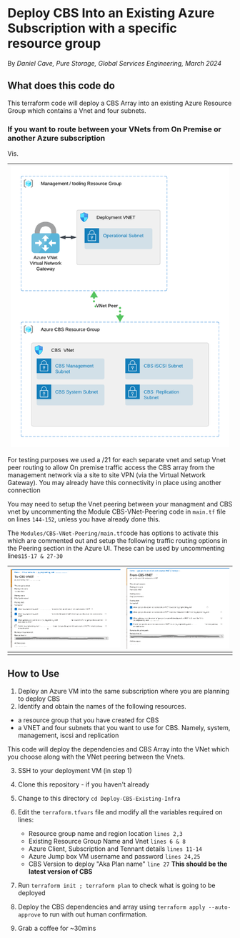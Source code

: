 # Deploy CBS Into an Existing Azure Subscription with a specific resource group

By _Daniel Cave, Pure Storage, Global Services Engineering, March 2024_

## What does this code do

This terraform code will deploy a CBS Array into an existing Azure Resource Group which contains a Vnet and four subnets.

### If you want to route between your VNets from On Premise or another Azure subscription

Vis.


| ![](assets/20240320_122712_CBS-Generic-Two-RG-Deployment.png) |
| :-------------------------------------------------------------: |

For testing purposes we used a /21 for each separate vnet and setup Vnet peer routing to allow On premise traffic access the CBS array from the management network via a site to site VPN (via the Virtual Network Gateway). You may already have this connectivity in place using another connection 

You may need to setup the Vnet peering between your managment and CBS vnet by uncommenting the Module CBS-VNet-Peering code in `main.tf` file on lines `144-152`, unless you have already done this.

The `Modules/CBS-VNet-Peering/main.tf`code has options to activate this which are commented out and setup the following traffic routing options in the Peering section in the Azure UI. These can be used by uncommenting lines`15-17 & 27-30`


| ![](assets/Azure-Peer-To-CBS-UI.png) | ![](assets/Azure-Peer-From-CBS-UI.png) |
| :------------------------------------: | :--------------------------------------: |
|                                     |                                       |

## How to Use

1. Deploy an Azure VM into the same subscription where you are planning to deploy CBS
2. Identify and obtain the names of the following resources.

- a resource group that you have created for CBS
- a VNET and four subnets that you want to use for CBS. Namely, system, management, iscsi and replication

This code will deploy the dependencies and CBS Array into the VNet which you choose along with the VNet peering between the Vnets.

3. SSH to your deployment VM (in step 1)
4. Clone this repository - if you haven't already
5. Change to this directory `cd Deploy-CBS-Existing-Infra`
6. Edit the `terraform.tfvars` file and modify all the variables required on lines:

   - Resource group name and region location `lines 2,3`
   - Existing Resource Group Name and Vnet  `lines 6 & 8`
   - Azure Client, Subscription and Tennant details `lines 11-14`
   - Azure Jump box VM username and password `lines 24,25`
   - CBS Version to deploy "Aka Plan name" `line 27` **This should be the latest version of CBS**
7. Run `terraform init ; terraform plan` to check what is going to be deployed
8. Deploy the CBS dependencies and array using `terraform apply --auto-approve` to run with out human confirmation.
9. Grab a coffee for ~30mins
